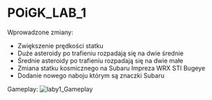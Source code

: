 # POiGK_LAB_1

Wprowadzone zmiany:
 - Zwiększenie prędkości statku
 - Duże asteroidy po trafieniu rozpadają się na dwie średnie
 - Średnie asteroidy po trafieniu rozpadają się na dwie małe
 - Zmiana statku kosmicznego na Subaru Impreza WRX STI Bugeye
 - Dodanie nowego naboju którym są znaczki Subaru

Gameplay:
![laby1_Gameplay](https://github.com/user-attachments/assets/4d52fae1-9c0c-401a-9593-69e5111c430e)
